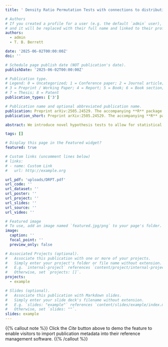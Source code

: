 ```yaml
---
title: ' Density Ratio Permutation Tests with connections to distributional shifts and conditional two-sample testing'

# Authors
# If you created a profile for a user (e.g. the default `admin` user), write the username (folder name) here
# and it will be replaced with their full name and linked to their profile.
authors:
  - admin
  - T. B. Berrett

date: '2025-06-02T00:00:00Z'
doi: ''

# Schedule page publish date (NOT publication's date).
publishDate: '2025-06-02T00:00:00Z'

# Publication type.
# Legend: 0 = Uncategorized; 1 = Conference paper; 2 = Journal article;
# 3 = Preprint / Working Paper; 4 = Report; 5 = Book; 6 = Book section;
# 7 = Thesis; 8 = Patent
publication_types: ['3']

# Publication name and optional abbreviated publication name.
publication: Preprint arXiv:2505.24529. The accompanying **R** package **DRPT** is available from [CRAN](https://cran.r-project.org/web/packages/DRPT/index.html). R code used for the simulations is available [here](https://github.com/abordino/DRPT)
publication_short: Preprint arXiv:2505.24529. The accompanying **R** package **DRPT** is available from [CRAN](https://cran.r-project.org/web/packages/DRPT/index.html). R code used for the simulations is available [here](https://github.com/abordino/DRPT)

abstract: We introduce novel hypothesis tests to allow for statistical inference for density ratios. More precisely, we introduce the Density Ratio Permutation Test (DRPT) for testing H0:g∝rf based on independent data drawn from distributions with densities f and g, where the hypothesised density ratio r is a fixed function. The proposed test employs an efficient Markov Chain Monte Carlo algorithm to draw permutations of the combined dataset according to a distribution determined by r, producing exchangeable versions of the whole sample and thereby establishing finite-sample validity. Regarding the test's behaviour under the alternative hypothesis, we begin by demonstrating that if the test statistic is chosen as an Integral Probability Metric (IPM), the DRPT is consistent under mild assumptions on the function class that defines the IPM. We then narrow our focus to the setting where the function class is a Reproducing Kernel Hilbert Space, and introduce a generalisation of the classical Maximum Mean Discrepancy (MMD), which we term Shifted-MMD. For continuous data, assuming that a normalised version of g−rf lies in a Sobolev ball, we establish the minimax optimality of the DRPT based on the Shifted-MMD. We further extend our approach to scenarios with an unknown shift factor r, estimating it from part of the data using Density Ratio Estimation techniques, and derive Type-I error bounds based on estimation error. Additionally, we demonstrate how the DRPT can be adapted for conditional two-sample testing, establishing it as a versatile tool for assessing modelling assumptions on importance weights, covariate shifts and related scenarios, which frequently arise in contexts such as transfer learning and causal inference. Finally, we validate our theoretical findings through experiments on both simulated and real-world datasets.

tags: []

# Display this page in the Featured widget?
featured: true

# Custom links (uncomment lines below)
# links:
# - name: Custom Link
#   url: http://example.org

url_pdf: 'uploads/DRPT.pdf'
url_code: ''
url_dataset: ''
url_poster: ''
url_project: ''
url_slides: ''
url_source: ''
url_video: ''

# Featured image
# To use, add an image named `featured.jpg/png` to your page's folder.
image:
  caption: ''
  focal_point: ''
  preview_only: false

# Associated Projects (optional).
#   Associate this publication with one or more of your projects.
#   Simply enter your project's folder or file name without extension.
#   E.g. `internal-project` references `content/project/internal-project/index.md`.
#   Otherwise, set `projects: []`.
projects:
  - example

# Slides (optional).
#   Associate this publication with Markdown slides.
#   Simply enter your slide deck's filename without extension.
#   E.g. `slides: "example"` references `content/slides/example/index.md`.
#   Otherwise, set `slides: ""`.
slides: example
---
```


{{% callout note %}}
Click the _Cite_ button above to demo the feature to enable visitors to import publication metadata into their reference management software.
{{% /callout %}}

<!-- {{% callout note %}}
Create your slides in Markdown - click the _Slides_ button to check out the example.
{{% /callout %}}

Supplementary notes can be added here, including [code, math, and images](https://wowchemy.com/docs/writing-markdown-latex/). -->